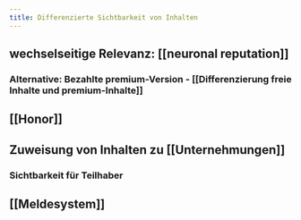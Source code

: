 ```yaml
---
title: Differenzierte Sichtbarkeit von Inhalten
---
```


## wechselseitige Relevanz: [[neuronal reputation]]
### Alternative: Bezahlte premium-Version - [[Differenzierung freie Inhalte und premium-Inhalte]]

## [[Honor]]

## Zuweisung von Inhalten zu [[Unternehmungen]]
### Sichtbarkeit für Teilhaber

## [[Meldesystem]]
